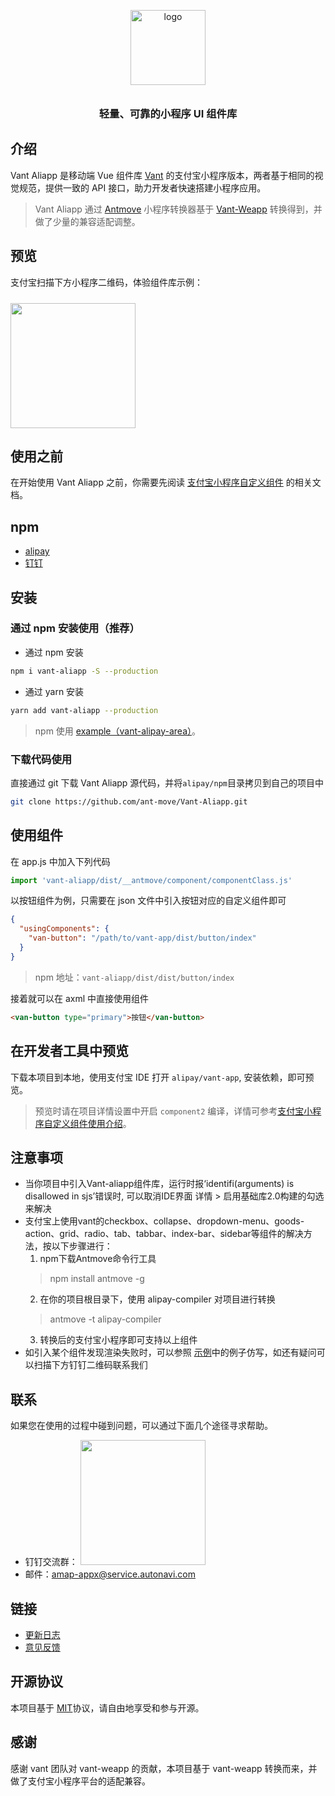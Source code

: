 <p align="center">
  <img alt="logo" src="https://img.yzcdn.cn/vant/logo.png" width="120" style="margin-bottom: 10px;">
</p>
<h3 align="center">轻量、可靠的小程序 UI 组件库</h3>

## 介绍

Vant Aliapp 是移动端 Vue 组件库 [Vant](https://github.com/youzan/vant) 的支付宝小程序版本，两者基于相同的视觉规范，提供一致的 API 接口，助力开发者快速搭建小程序应用。

> Vant Aliapp 通过 [Antmove](https://ant-move.github.io/website/) 小程序转换器基于 [Vant-Weapp](https://youzan.github.io/vant-weapp/#/intro) 转换得到，并做了少量的兼容适配调整。

## 预览

支付宝扫描下方小程序二维码，体验组件库示例：

<img src="https://cache.amap.com/ecology/tool/amap-backend-server/platform/img/16268702852015063.png" width="200" height="200" style="margin-top: 10px;" >

## 使用之前

在开始使用 Vant Aliapp 之前，你需要先阅读 [支付宝小程序自定义组件](https://docs.alipay.com/mini/framework/custom-component-overview) 的相关文档。

## npm

* [alipay](https://www.npmjs.com/package/vant-aliapp)
* [钉钉](https://www.npmjs.com/package/vant-aliapp-dd)
## 安装

### 通过 npm 安装使用（推荐）

* 通过 npm 安装
```bash
npm i vant-aliapp -S --production
```

* 通过 yarn 安装

```bash
yarn add vant-aliapp --production
```

> npm 使用 [example（vant-alipay-area）](https://github.com/ant-move/Vant-Aliapp/blob/master/alipay/vant-app/pages/area/index.json)。

### 下载代码使用

直接通过 git 下载 Vant Aliapp 源代码，并将`alipay/npm`目录拷贝到自己的项目中
```bash
git clone https://github.com/ant-move/Vant-Aliapp.git
```

## 使用组件

在 app.js 中加入下列代码

```javascript
import 'vant-aliapp/dist/__antmove/component/componentClass.js'
```

以按钮组件为例，只需要在 json 文件中引入按钮对应的自定义组件即可

```json
{
  "usingComponents": {
    "van-button": "/path/to/vant-app/dist/button/index"
  }
}
```

> npm 地址：`vant-aliapp/dist/dist/button/index`

接着就可以在 axml 中直接使用组件

```html
<van-button type="primary">按钮</van-button>
```

## 在开发者工具中预览

下载本项目到本地，使用支付宝 IDE 打开 `alipay/vant-app`, 安装依赖，即可预览。

> 预览时请在项目详情设置中开启 `component2` 编译，详情可参考[支付宝小程序自定义组件使用介绍](https://docs.alipay.com/mini/framework/custom-component-overview#%E4%BD%BF%E7%94%A8%E9%A1%BB%E7%9F%A5)。

## 注意事项

* 当你项目中引入Vant-aliapp组件库，运行时报‘identifi(arguments) is disallowed in sjs’错误时, 可以取消IDE界面 详情 > 启用基础库2.0构建的勾选来解决
* 支付宝上使用vant的checkbox、collapse、dropdown-menu、goods-action、grid、radio、tab、tabbar、index-bar、sidebar等组件的解决方法，按以下步骤进行：
    1. npm下载Antmove命令行工具
    > npm install antmove -g
    2. 在你的项目根目录下，使用 alipay-compiler 对项目进行转换
    > antmove -t alipay-compiler
    3. 转换后的支付宝小程序即可支持以上组件
* 如引入某个组件发现渲染失败时，可以参照 [示例](https://github.com/ant-move/Vant-Aliapp/tree/master/alipay/vant-app)中的例子仿写，如还有疑问可以扫描下方钉钉二维码联系我们

## 联系

如果您在使用的过程中碰到问题，可以通过下面几个途径寻求帮助。

* 钉钉交流群： <img width='200px' src='https://camo.githubusercontent.com/1ac9a77e46126bc321740475803f3b49ffe7f83e1cfdd75683de399a6065272b/68747470733a2f2f63616368652e616d61702e636f6d2f65636f6c6f67792f746f6f6c2f616e746d6f76652f7765622f6173736574732f636f6e746163742d64696e6764696e672e6a7067'/>
* 邮件：amap-appx@service.autonavi.com

## 链接

* [更新日志](https://ant-move.github.io/vant-ailapp-docs/#/changelog)
* [意见反馈](https://github.com/ant-move/Vant-Aliapp/issues)

## 开源协议

本项目基于 [MIT](https://zh.wikipedia.org/wiki/MIT%E8%A8%B1%E5%8F%AF%E8%AD%89)协议，请自由地享受和参与开源。

[vant-weapp]: https://github.com/youzan/vant-weapp
[MIT]: http://opensource.org/licenses/MIT
[小程序简易教程]: https://mp.weixin.qq.com/debug/wxadoc/dev/
[小程序框架介绍]: https://mp.weixin.qq.com/debug/wxadoc/dev/framework/MINA.html
[微信开发者工具]: https://mp.weixin.qq.com/debug/wxadoc/dev/devtools/download.html

## 感谢

感谢 vant 团队对 vant-weapp 的贡献，本项目基于 vant-weapp 转换而来，并做了支付宝小程序平台的适配兼容。
